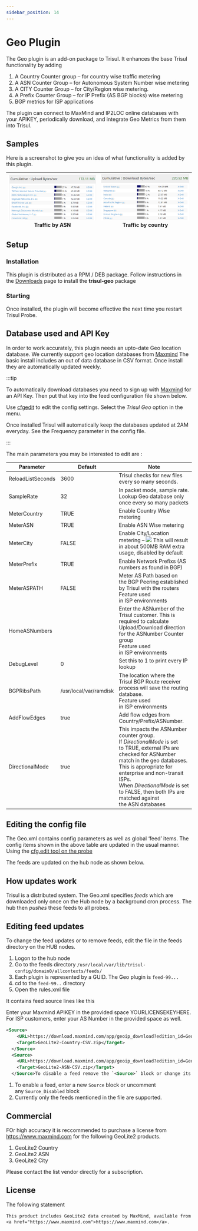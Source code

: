 ```yaml
---
sidebar_position: 14
---
```


# Geo Plugin

The Geo plugin is an add-on package to Trisul. It enhances the base Trisul functionality by adding

1. A Country Counter group – for country wise traffic metering
2. A ASN Counter Group – for Autonomous System Number wise metering
3. A CITY Counter Group – for City/Region wise metering.
4. A Prefix Counter Group – for IP Prefix (AS BGP blocks) wise metering
5. BGP metrics for ISP applications

The plugin can connect to MaxMind and IP2LOC online databases with your APIKEY, periodically download, and integrate Geo Metrics from them into Trisul.

## Samples

Here is a screenshot to give you an idea of what functionality is added by this plugin.

| ![By ASN](./images/asn.png "By ASN")  <br/>Traffic by ASN | ![Traffic by country](./images/country.png "Traffic by country")  <br/>Traffic by country |
| --------------------------------------------------------- | ----------------------------------------------------------------------------------------- |

## Setup

### Installation

This plugin is distributed as a RPM / DEB package. Follow instructions in the [Downloads](https://trisul.org/download) page to install the **trisul-geo** package

### Starting

Once installed, the plugin will become effective the next time you restart Trisul Probe.

## Database used and API Key

In order to work accurately, this plugin needs an upto-date Geo location database. We currently support geo location databases from [Maxmind](https://www.maxmind.com/) The basic install includes an out of data database in CSV format. Once install they are automatically updated weekly.

:::tip

To automatically download databases you need to sign up with [Maxmind](https://www.maxmind.com/) for an API Key. Then put that key into the feed configuration file shown below.

Use [cfgedit](/docs/ref/plugin_configuration ) to edit the config settings. Select the *Trisul Geo* option in the menu.

Once installed Trisul will automatically keep the databases updated at 2AM everyday. See the Frequency parameter in the config file.

:::

The main parameters you may be interested to edit are :

| Parameter         | Default                | Note                                                                                                                                                                                                                                                                                                 |
| ----------------- | ---------------------- | ---------------------------------------------------------------------------------------------------------------------------------------------------------------------------------------------------------------------------------------------------------------------------------------------------- |
| ReloadListSeconds | 3600                   | Trisul checks for new files every so many seconds.                                                                                                                                                                                                                                                   |
| SampleRate        | 32                     | In packet mode, sample rate. Lookup Geo database only once every so many packets                                                                                                                                                                                                                     |
| MeterCountry      | TRUE                   | Enable Country Wise metering                                                                                                                                                                                                                                                                         |
| MeterASN          | TRUE                   | Enable ASN Wise metering                                                                                                                                                                                                                                                                             |
| MeterCity         | FALSE                  | Enable City/Location metering – ![](https://trisul.org/docs/ug/install/WARNING) This will result in about 500MB RAM extra usage, disabled by default                                                                                                                                                 |
| MeterPrefix       | TRUE                   | Enable Network Prefixs (AS numbers as found in BGP)                                                                                                                                                                                                                                                  |
| MeterASPATH       | FALSE                  | Meter AS Path based on the BGP Peering established by Trisul with the routers<br/>Feature used in ISP environments                                                                                                                                                                                   |
| HomeASNumbers     |                        | Enter the ASNumber of the Trisul customer. This is required to calculate Upload/Download direction for the ASNumber Counter group<br/>Feature used in ISP environments                                                                                                                               |
| DebugLevel        | 0                      | Set this to 1 to print every IP lookup                                                                                                                                                                                                                                                               |
| BGPRibsPath       | /usr/local/var/ramdisk | The location where the Trisul BGP Route receiver process will save the routing database.<br/>Feature used in ISP environments                                                                                                                                                                        |
| AddFlowEdges      | true                   | Add flow edges from Country/Prefix/ASNumber.                                                                                                                                                                                                                                                         |
| DirectionalMode   | true                   | This impacts the ASNumber counter group. If *DirectionalMode* is set to TRUE, external IPs are checked for ASNumber match in the geo databases. This is appropriate for enterprise and non-transit ISPs. When *DirectionalMode* is set to FALSE, then both IPs are matched against the ASN databases |

## Editing the config file

The Geo.xml contains config parameters as well as global ‘feed’ items. The config items shown in the above table are updated in the usual manner. Using the [cfg.edit tool on the probe](/docs/ref/plugin_configuration )

The feeds are updated on the hub node as shown below.

## How updates work

Trisul is a distributed system. The Geo.xml specifies *feeds* which are downloaded only once on the Hub node by a background cron process. The hub then *pushes* these feeds to all probes.

## Editing feed updates

To change the feed updates or to remove feeds, edit the file in the feeds directory on the HUB nodes.

1. Logon to the hub node
2. Go to the feeds directory `/usr/local/var/lib/trisul-config/domain0/allcontexts/feeds/`
3. Each plugin is represented by a GUID. The Geo plugin is `feed-99...`
4. cd to the `feed-99..` directory
5. Open the rules.xml file

It contains feed source lines like this

Enter your Maxmind APIKEY in the provided space YOURLICENSEKEYHERE. For ISP customers, enter your AS Number in the provided space as well.

```xml
<Source>
    <URL>https://download.maxmind.com/app/geoip_download?edition_id=GeoLite2-Country-CSV&license_key=YOURLICENSEKEYHERE&suffix=zip</URL>
    <Target>GeoLite2-Country-CSV.zip</Target>
  </Source>
  <Source>
    <URL>https://download.maxmind.com/app/geoip_download?edition_id=GeoLite2-ASN-CSV&license_key=YOURLICENSEKEYHERE&suffix=zip</URL>
    <Target>GeoLite2-ASN-CSV.zip</Target>
  </Source>To disable a feed remove the `<Source>` block or change its name to something like `<Source_Disabled>`
```

1. To enable a feed, enter a new `Source` block or uncomment any `Source_Disabled` block
2. Currently only the feeds mentioned in the file are supported.

## Commercial

FOr high accuracy it is reccommended to purchase a license from https://www.maxmind.com for the following GeoLite2 products.

1. GeoLite2 Country
2. GeoLite2 ASN
3. GeoLite2 City

Please contact the list vendor directly for a subscription.

## License

The following statement

```
This product includes GeoLite2 data created by MaxMind, available from
<a href="https://www.maxmind.com">https://www.maxmind.com</a>.
```
